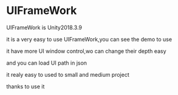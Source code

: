 # UIFrameWork
UIFrameWork is Unity2018.3.9

it is a very easy to use UIFrameWork,you can see the demo to use

it have more UI window control,wo can change their depth easy

and you can load UI path in json

it realy easy to used to small and medium project

thanks to use it
